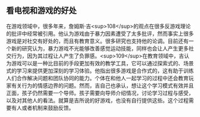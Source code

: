 ## 看电视和游戏的好处

在游戏领域中，很多年来，詹姆斯·吉&lt;sup&gt;108&lt;/sup&gt;的观点在很多反游戏理论的批评中经常被引用。他认为游戏由于暴力因素遭受了太多批评，然而事实上很多游戏是对社交有好处的，而且有教育意义。很多研究也支持他的论调。目前还有一个新的研究认为，暴力游戏不光能够改善感觉运动技能，同样也会让人产生更多社交行为，因为其过程让人产生了负罪感。&lt;sup&gt;109&lt;/sup&gt;在教育领域中，吉认为游戏可以是一种比目前的手段更加有效的教学工具，它可以通过探索式的、场景式的学习来提供更加深刻的学习体验。他指出很多游戏是合作式的，这有助于训练人们合作解决问题和团队协同的能力。个体在和他人一起学习的过程中还会教育玩家有关行为的情感边界的问题。然而，吉自己也承认，想让这个学习模式有效并且正面，孩子仍然需要一个导师。孩子需要向导师介绍情况，讨论学习过程与感受，以及对其他人的看法。就算是吉所说的好游戏，也没有自行提供这些。这个过程需要有人或者机制来鼓励反馈。